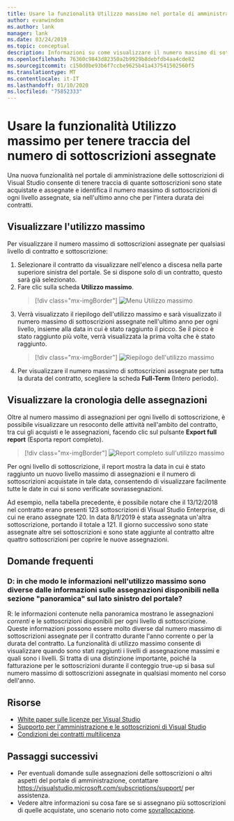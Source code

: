 ```yaml
---
title: Usare la funzionalità Utilizzo massimo nel portale di amministrazione
author: evanwindom
ms.author: lank
manager: lank
ms.date: 03/24/2019
ms.topic: conceptual
description: Informazioni su come visualizzare il numero massimo di sottoscrizioni assegnate nel portale di amministrazione
ms.openlocfilehash: 76360c9843d82350a2b9929b8debfdb4aa4cde82
ms.sourcegitcommit: c150d0be93b6f7ccbe9625b41a437541502560f5
ms.translationtype: MT
ms.contentlocale: it-IT
ms.lasthandoff: 01/10/2020
ms.locfileid: "75852333"
---
```

# <a name="use-the-maximum-usage-feature-to-track-the-number-of-assigned-subscriptions"></a>Usare la funzionalità Utilizzo massimo per tenere traccia del numero di sottoscrizioni assegnate
Una nuova funzionalità nel portale di amministrazione delle sottoscrizioni di Visual Studio consente di tenere traccia di quante sottoscrizioni sono state acquistate e assegnate e identifica il numero massimo di sottoscrizioni di ogni livello assegnate, sia nell'ultimo anno che per l'intera durata dei contratti. 

## <a name="view-your-maximum-usage"></a>Visualizzare l'utilizzo massimo
Per visualizzare il numero massimo di sottoscrizioni assegnate per qualsiasi livello di contratto e sottoscrizione:
1. Selezionare il contratto da visualizzare nell'elenco a discesa nella parte superiore sinistra del portale. Se si dispone solo di un contratto, questo sarà già selezionato.
2. Fare clic sulla scheda **Utilizzo massimo**.  
    > [!div class="mx-imgBorder"]
    > ![Menu Utilizzo massimo](_img/maximum-usage/maximum-usage-menu.png)
3. Verrà visualizzato il riepilogo dell'utilizzo massimo e sarà visualizzato il numero massimo di sottoscrizioni assegnate nell'ultimo anno per ogni livello, insieme alla data in cui è stato raggiunto il picco.  Se il picco è stato raggiunto più volte, verrà visualizzata la prima volta che è stato raggiunto. 
    > [!div class="mx-imgBorder"]
    > ![Riepilogo dell'utilizzo massimo](_img/maximum-usage/maximum-usage-summary.png)
4. Per visualizzare il numero massimo di sottoscrizioni assegnate per tutta la durata del contratto, scegliere la scheda **Full-Term** (Intero periodo).

## <a name="view-your-assignment-history"></a>Visualizzare la cronologia delle assegnazioni
Oltre al numero massimo di assegnazioni per ogni livello di sottoscrizione, è possibile visualizzare un resoconto delle attività nell'ambito del contratto, tra cui gli acquisti e le assegnazioni, facendo clic sul pulsante **Export full report** (Esporta report completo).  

> [!div class="mx-imgBorder"]
> ![Report completo sull'utilizzo massimo](_img/maximum-usage/maximum-usage-full-report.png)

Per ogni livello di sottoscrizione, il report mostra la data in cui è stato raggiunto un nuovo livello massimo di assegnazioni e il numero di sottoscrizioni acquistate in tale data, consentendo di visualizzare facilmente tutte le date in cui si sono verificate sovrassegnazioni.  

Ad esempio, nella tabella precedente, è possibile notare che il 13/12/2018 nel contratto erano presenti 123 sottoscrizioni di Visual Studio Enterprise, di cui ne erano assegnate 120.  In data 8/1/2019 è stata assegnata un'altra sottoscrizione, portando il totale a 121.  Il giorno successivo sono state assegnate altre sei sottoscrizioni e sono state aggiunte al contratto altre quattro sottoscrizioni per coprire le nuove assegnazioni.  

## <a name="frequently-asked-questions"></a>Domande frequenti
### <a name="q-how-is-the-information-in-the-maximum-usage-different-from-the-assignment-information-available-in-the-overview-section-on-the-left-side-of-the-portal"></a>D: in che modo le informazioni nell'utilizzo massimo sono diverse dalle informazioni sulle assegnazioni disponibili nella sezione "panoramica" sul lato sinistro del portale?
R: le informazioni contenute nella panoramica mostrano le assegnazioni *correnti* e le sottoscrizioni disponibili per ogni livello di sottoscrizione.  Queste informazioni possono essere molto diverse dal numero massimo di sottoscrizioni assegnate per il contratto durante l'anno corrente o per la durata del contratto.  La funzionalità di utilizzo massimo consente di visualizzare quando sono stati raggiunti i livelli di assegnazione massimi e quali sono i livelli.  Si tratta di una distinzione importante, poiché la fatturazione per le sottoscrizioni durante il conteggio true-up si basa sul numero massimo di sottoscrizioni assegnate in qualsiasi momento nel corso dell'anno. 

## <a name="resources"></a>Risorse
- [White paper sulle licenze per Visual Studio](https://visualstudio.microsoft.com/wp-content/uploads/2019/06/Visual-Studio-Licensing-Whitepaper-May-2019.pdf)
- [Supporto per l'amministrazione e le sottoscrizioni di Visual Studio](https://visualstudio.microsoft.com/support/support-overview-vs)
- [Condizioni dei contratti multilicenza](https://www.microsoft.com/licensing/product-licensing/products.aspx)

## <a name="next-steps"></a>Passaggi successivi
- Per eventuali domande sulle assegnazioni delle sottoscrizioni o altri aspetti del portale di amministrazione, contattare https://visualstudio.microsoft.com/subscriptions/support/ per assistenza. 
- Vedere altre informazioni su cosa fare se si assegnano più sottoscrizioni di quelle acquistate, uno scenario noto come [sovrallocazione](handle-overclaimed-license.md).
